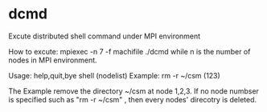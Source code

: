 # dcmd
Excute distributed shell command under MPI environment

How to excute:
  mpiexec -n 7 -f machifile ./dcmd
  while n is the number of nodes in MPI environment.

Usage:
        help,quit,bye
        shell (nodelist)
Example: rm -r ~/csm (123)

The Example remove the directory ~/csm at node 1,2,3. If no node numbser is specified such as "rm -r ~/csm" , then every nodes' direcotry is deleted.
